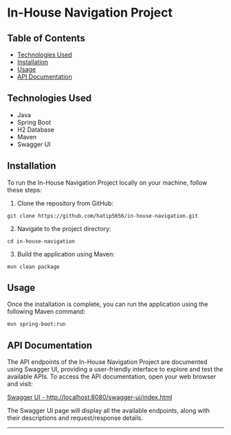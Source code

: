 # In-House Navigation Project

## Table of Contents

- [Technologies Used](#technologies-used)
- [Installation](#installation)
- [Usage](#usage)
- [API Documentation](#api-documentation)

## Technologies Used

- Java
- Spring Boot
- H2 Database
- Maven
- Swagger UI

## Installation

To run the In-House Navigation Project locally on your machine, follow these steps:

1. Clone the repository from GitHub:

```
git clone https://github.com/hatip5656/in-house-navigation.git
```

2. Navigate to the project directory:

```
cd in-house-navigation
```

3. Build the application using Maven:

```
mvn clean package
```

## Usage

Once the installation is complete, you can run the application using the following Maven command:

```
mvn spring-boot:run
```


## API Documentation

The API endpoints of the In-House Navigation Project are documented using Swagger UI, providing a user-friendly interface to explore and test the available APIs. To access the API documentation, open your web browser and visit:

[Swagger UI - http://localhost:8080/swagger-ui/index.html](http://localhost:8080/swagger-ui/index.html)

The Swagger UI page will display all the available endpoints, along with their descriptions and request/response details.

---
